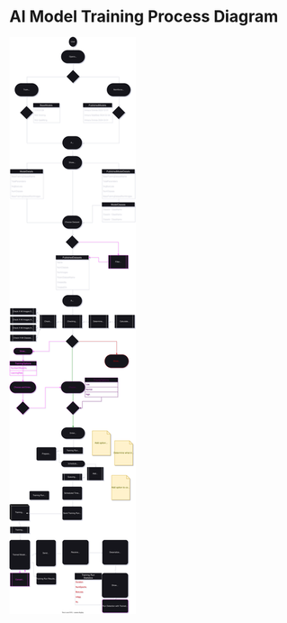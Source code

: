 # AI Model Training Process Diagram

<img src="ai-model-training-process-diagram.svg" alt="AI Model Training Fill Process Diagram SVG" />
